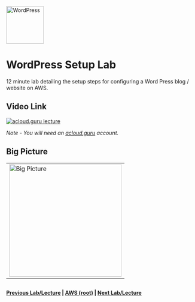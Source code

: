<img src="https://i.imgur.com/O74efH0.png" height="100" title="WordPress" />

WordPress Setup Lab
======

12 minute lab detailing the setup steps for configuring a Word Press blog / website on AWS.
 
  
## Video Link

[![acloud.guru lecture](https://i.imgur.com/MJI0eMb.png)](https://acloud.guru/course/aws-certified-solutions-architect-associate/learn/wordpress/c384c88d-f29d-5a6b-301f-a1dd09aadbfa/watch)

*Note - You will need an [acloud.guru](acloud.guru) account.*

 
## Big Picture

<table>
<tr>
<td>
 <img src="https://i.imgur.com/iIFycHf.png" width="300" title="Big Picture" />
</td>
</tr>
</table>


## 

**[Previous Lab/Lecture](../apps/apps-exam-tips.md) | [AWS (root)](../readme.adoc) | [Next Lab/Lecture](wp-setup-lab.md)**

